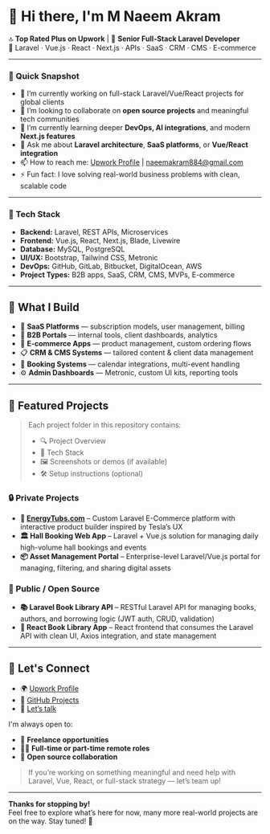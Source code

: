 # 👋 Hi there, I'm M Naeem Akram

🔝 **Top Rated Plus on Upwork** | 💼 **Senior Full-Stack Laravel Developer**  
🚀 Laravel · Vue.js · React · Next.js · APIs · SaaS · CRM · CMS · E-commerce

---

### 🚀 Quick Snapshot

- 🔭 I’m currently working on full-stack Laravel/Vue/React projects for global clients
- 👯 I’m looking to collaborate on **open source projects** and meaningful tech communities
- 🌱 I’m currently learning deeper **DevOps, AI integrations**, and modern **Next.js features**
- 💬 Ask me about **Laravel architecture**, **SaaS platforms**, or **Vue/React integration**
- 📫 How to reach me: [Upwork Profile](https://www.upwork.com/freelancers/muhammadnaeemakram) | [naeemakram884@gmail.com](mailto:naeemakram884@gmail.com)
- ⚡ Fun fact: I love solving real-world business problems with clean, scalable code

---

### 🧠 Tech Stack

- **Backend:** Laravel, REST APIs, Microservices  
- **Frontend:** Vue.js, React, Next.js, Blade, Livewire  
- **Database:** MySQL, PostgreSQL  
- **UI/UX:** Bootstrap, Tailwind CSS, Metronic  
- **DevOps:** GitHub, GitLab, Bitbucket, DigitalOcean, AWS  
- **Project Types:** B2B apps, SaaS, CRM, CMS, MVPs, E-commerce

---

## 🚀 What I Build

- 🧠 **SaaS Platforms** — subscription models, user management, billing
- 🏢 **B2B Portals** — internal tools, client dashboards, analytics
- 🛒 **E-commerce Apps** — product management, custom ordering flows
- 📋 **CRM & CMS Systems** — tailored content & client data management
- 📆 **Booking Systems** — calendar integrations, multi-event handling
- ⚙️ **Admin Dashboards** — Metronic, custom UI kits, reporting tools

---

## 📌 Featured Projects

> Each project folder in this repository contains:
> - 🔍 Project Overview  
> - 🧰 Tech Stack  
> - 🖼️ Screenshots or demos (if available)  
> - 🛠️ Setup instructions (optional)

### 🔒 Private Projects
- **🛁 [EnergyTubs.com](https://energytubs.com/)** – Custom Laravel E-Commerce platform with interactive product builder inspired by Tesla’s UX
- **🏛️ Hall Booking Web App** – Laravel + Vue.js solution for managing daily high-volume hall bookings and events
- **📦 Asset Management Portal** – Enterprise-level Laravel/Vue.js portal for managing, filtering, and sharing digital assets

### 🧪 Public / Open Source
- **📚 Laravel Book Library API** – RESTful Laravel API for managing books, authors, and borrowing logic (JWT auth, CRUD, validation)
- **📘 React Book Library App** – React frontend that consumes the Laravel API with clean UI, Axios integration, and state management


---

## 🤝 Let's Connect

- 🌍 [Upwork Profile](https://www.upwork.com/freelancers/muhammadnaeemakram)
- 🐙 [GitHub Projects](https://github.com/your-github)
- 💬 [Let’s talk](mailto:naeemakram884@gmail.com)

I'm always open to:
- 🌟 **Freelance opportunities**
- 👨‍💻 **Full-time or part-time remote roles**
- 🤝 **Open source collaboration**

> If you’re working on something meaningful and need help with Laravel, Vue, React, or full-stack strategy — let’s team up!

---

**Thanks for stopping by!**  
Feel free to explore what’s here for now, many more real-world projects are on the way. Stay tuned! 🚀

